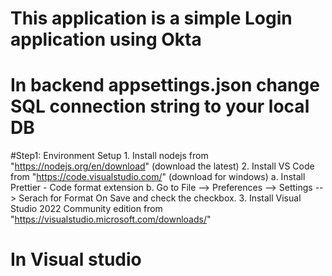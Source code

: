 # This application is a simple Login application using Okta
# In backend appsettings.json change SQL connection string to your local DB
#Step1: Environment Setup
		1. Install nodejs from "https://nodejs.org/en/download" (download the latest)
		2. Install VS Code from "https://code.visualstudio.com/" (download for windows)
			a. Install Prettier - Code format extension
			b. Go to File --> Preferences --> Settings --> Serach for Format On Save and check the checkbox.
		3. Install Visual Studio 2022 Community edition from "https://visualstudio.microsoft.com/downloads/"

# In Visual studio 
